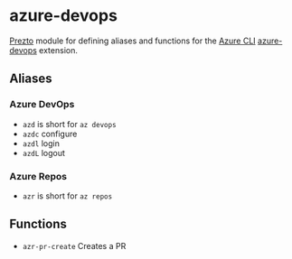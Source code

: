 azure-devops
============

[Prezto][1] module for defining aliases and functions for the [Azure CLI][2] [azure-devops][3] extension.



Aliases
-------

### Azure DevOps

  - `azd` is short for `az devops`
  - `azdc` configure
  - `azdl` login
  - `azdL` logout

### Azure Repos

  - `azr` is short for `az repos`

Functions
---------

  - `azr-pr-create` Creates a PR

[1]: https://github.com/sorin-ionescu/prezto
[2]: https://docs.microsoft.com/en-us/cli/azure
[3]: https://docs.microsoft.com/en-us/cli/azure/ext/azure-devops/
